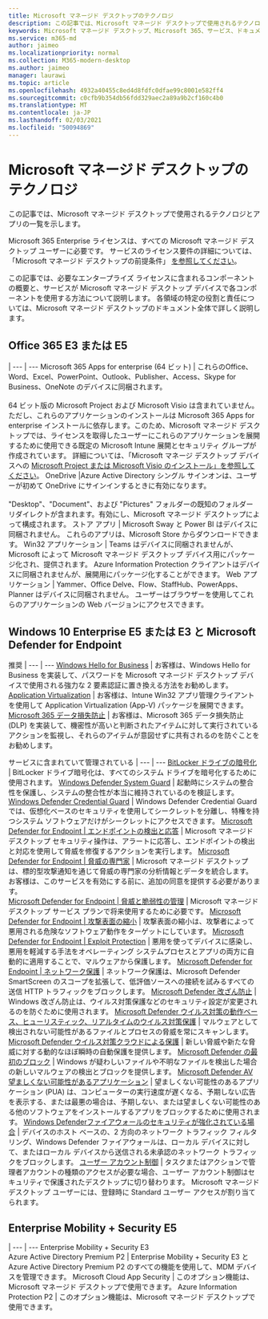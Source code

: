 ```yaml
---
title: Microsoft マネージド デスクトップのテクノロジ
description: この記事では、Microsoft マネージド デスクトップで使用されるテクノロジとアプリの一覧を示します。
keywords: Microsoft マネージド デスクトップ、Microsoft 365、サービス、ドキュメント
ms.service: m365-md
author: jaimeo
ms.localizationpriority: normal
ms.collection: M365-modern-desktop
ms.author: jaimeo
manager: laurawi
ms.topic: article
ms.openlocfilehash: 4932a40455c8ed4d8fdfc0dfae99c8001e582ff4
ms.sourcegitcommit: c0cfb9b354db56fdd329aec2a89a9b2cf160c4b0
ms.translationtype: MT
ms.contentlocale: ja-JP
ms.lasthandoff: 02/03/2021
ms.locfileid: "50094869"
---
```

# <a name="microsoft-managed-desktop-technologies"></a>Microsoft マネージド デスクトップのテクノロジ

この記事では、Microsoft マネージド デスクトップで使用されるテクノロジとアプリの一覧を示します。

<!-- Microsoft 365 E5; Device as a Service -->
<!-- in O365 table, standard suite, removed this sentence "Please see the Installation of Project/Visio 64bit Click to Run Addendum for important deployment instructions. -->

Microsoft 365 Enterprise ライセンスは、すべての Microsoft マネージド デスクトップ ユーザーに必要です。 サービスのライセンス要件の詳細については、「Microsoft マネージド デスクトップの前提条件」 [を参照してください](../get-ready/prerequisites.md)。

この記事では、必要なエンタープライズ ライセンスに含まれるコンポーネントの概要と、サービスが Microsoft マネージド デスクトップ デバイスで各コンポーネントを使用する方法について説明します。 各領域の特定の役割と責任については、Microsoft マネージド デスクトップのドキュメント全体で詳しく説明します。 

## <a name="office-365-e3-or-e5"></a>Office 365 E3 または E5
 |
 --- | ---
Microsoft 365 Apps for enterprise (64 ビット) | これらのOffice、Word、Excel、PowerPoint、Outlook、Publisher、Access、Skype for Business、OneNote のデバイスに同梱されます。<br><br>64 ビット版の Microsoft Project および Microsoft Visio は含まれていません。 ただし、これらのアプリケーションのインストールは Microsoft 365 Apps for enterprise インストールに依存します。このため、Microsoft マネージド デスクトップでは、ライセンスを取得したユーザーにこれらのアプリケーションを展開するために使用できる既定の Microsoft Intune 展開とセキュリティ グループが作成されています。 詳細については、「Microsoft マネージ デスクトップ デバイスへの [Microsoft Project または Microsoft Visio のインストール」を参照してください](../get-started/project-visio.md)。
OneDrive |Azure Active Directory シングル サインオンは、ユーザーが初めて OneDrive にサインインするときに有効になります。<br><br>"Desktop"、"Document"、および "Pictures" フォルダーの既知のフォルダー リダイレクトが含まれます。有効にし、Microsoft マネージド デスクトップによって構成されます。
ストア アプリ |    Microsoft Sway と Power BI はデバイスに同梱されません。 これらのアプリは、Microsoft Store からダウンロードできます。
Win32 アプリケーション |    Teams はデバイスに同梱されませんが、Microsoft によって Microsoft マネージド デスクトップ デバイス用にパッケージ化され、提供されます。 Azure Information Protection クライアントはデバイスに同梱されませんが、展開用にパッケージ化することができます。
Web アプリケーション |  Yammer、Office Delve、Flow、StaffHub、PowerApps、Planner はデバイスに同梱されません。 ユーザーはブラウザーを使用してこれらのアプリケーションの Web バージョンにアクセスできます。



## <a name="windows-10-enterprise-e5-or-e3-with-microsoft-defender-for-endpoint"></a>Windows 10 Enterprise E5 または E3 と Microsoft Defender for Endpoint
推奨
 |
 --- | ---
[Windows Hello for Business](https://docs.microsoft.com/windows/security/identity-protection/hello-for-business/hello-identity-verification) | お客様は、Windows Hello for Business を実装して、パスワードを Microsoft マネージド デスクトップ デバイスで使用される強力な 2 要素認証に置き換える方法をお勧めします。
[Application Virtualization](https://docs.microsoft.com/windows/application-management/app-v/appv-technical-reference) | お客様は、Intune Win32 アプリ管理クライアントを使用して Application Virtualization (App-V) パッケージを展開できます。
[Microsoft 365 データ損失防止](https://docs.microsoft.com/microsoft-365/compliance/endpoint-dlp-learn-about) | お客様は、Microsoft 365 データ損失防止 (DLP) を実装して、機密性が高いと判断されたアイテムに対して実行されているアクションを監視し、それらのアイテムが意図せずに共有されるのを防ぐことをお勧めします。   

サービスに含まれていて管理されている
 |
 --- | ---
[BitLocker ドライブの暗号化](https://docs.microsoft.com/windows/security/information-protection/bitlocker/bitlocker-overview) | BitLocker ドライブ暗号化は、すべてのシステム ドライブを暗号化するために使用されます。 
[Windows Defender System Guard]( https://docs.microsoft.com/windows/security/threat-protection/windows-defender-system-guard/system-guard-how-hardware-based-root-of-trust-helps-protect-windows) | 起動時にシステムの整合性を保護し、システムの整合性が本当に維持されているのを検証します。
[Windows Defender Credential Guard]( https://docs.microsoft.com/windows/security/identity-protection/credential-guard/credential-guard) | Windows Defender Credential Guard では、仮想化ベースのセキュリティを使用してシークレットを分離し、特権を持つシステム ソフトウェアだけがシークレットにアクセスできます。
[Microsoft Defender for Endpoint | エンドポイントの検出と応答](https://docs.microsoft.com/windows/security/threat-protection/microsoft-defender-atp/overview-endpoint-detection-response) |     Microsoft マネージド デスクトップ セキュリティ操作は、アラートに応答し、エンドポイントの検出と対応を使用して脅威を修復するアクションを実行します。
[Microsoft Defender for Endpoint | 脅威の専門家](https://docs.microsoft.com/windows/security/threat-protection/microsoft-defender-atp/microsoft-threat-experts) | Microsoft マネージド デスクトップは、標的型攻撃通知を通じて脅威の専門家の分析情報とデータを統合します。 お客様は、このサービスを有効にする前に、追加の同意を提供する必要があります。  
[Microsoft Defender for Endpoint | 脅威と脆弱性の管理](https://docs.microsoft.com/windows/security/threat-protection/microsoft-defender-atp/next-gen-threat-and-vuln-mgt) | Microsoft マネージド デスクトップ サービス プランで将来使用するために必要です。
[Microsoft Defender for Endpoint | 攻撃表面の縮小](https://docs.microsoft.com/windows/security/threat-protection/microsoft-defender-atp/attack-surface-reduction) | 攻撃表面の縮小は、攻撃者によって悪用される危険なソフトウェア動作をターゲットにしています。
[Microsoft Defender for Endpoint | Exploit Protection](https://docs.microsoft.com/windows/security/threat-protection/microsoft-defender-atp/exploit-protection) | 悪用を使ってデバイスに感染し、悪用を軽減する手法をオペレーティング システムプロセスとアプリの両方に自動的に適用することで、マルウェアから保護します。
[Microsoft Defender for Endpoint | ネットワーク保護](https://docs.microsoft.com/windows/security/threat-protection/microsoft-defender-atp/network-protection) | ネットワーク保護は、Microsoft Defender SmartScreen のスコープを拡張して、低評価ソースへの接続を試みるすべての送信 HTTP トラフィックをブロックします。
[Microsoft Defender 改ざん防止](https://docs.microsoft.com/windows/security/threat-protection/microsoft-defender-antivirus/prevent-changes-to-security-settings-with-tamper-protection) | Windows 改ざん防止は、ウイルス対策保護などのセキュリティ設定が変更されるのを防ぐために使用されます。
[Microsoft Defender ウイルス対策の動作ベース、ヒューリスティック、リアルタイムのウイルス対策保護]( https://docs.microsoft.com/windows/security/threat-protection/microsoft-defender-antivirus/microsoft-defender-antivirus-in-windows-10) | マルウェアとして検出されない可能性があるファイルとプロセスの脅威を常にスキャンします。
[Microsoft Defender ウイルス対策クラウドによる保護](https://docs.microsoft.com/windows/security/threat-protection/microsoft-defender-antivirus/utilize-microsoft-cloud-protection-microsoft-defender-antivirus) | 新しい脅威や新たな脅威に対する動的なほぼ瞬時の自動保護を提供します。
[Microsoft Defender の最初のブロック](https://docs.microsoft.com/windows/security/threat-protection/microsoft-defender-antivirus/configure-block-at-first-sight-microsoft-defender-antivirus) | Windows が疑わしいファイルや不明なファイルを検出した場合の新しいマルウェアの検出とブロックを提供します。
[Microsoft Defender AV 望ましくない可能性があるアプリケーション](https://docs.microsoft.com/windows/security/threat-protection/microsoft-defender-antivirus/detect-block-potentially-unwanted-apps-microsoft-defender-antivirus) | 望ましくない可能性のあるアプリケーション (PUA) は、コンピューターの実行速度が遅くなる、予期しない広告を表示する、または最悪の場合は、予期しない、または望ましくない可能性のある他のソフトウェアをインストールするアプリをブロックするために使用されます。
[Windows Defenderファイアウォールのセキュリティが強化されている場合](https://docs.microsoft.com/windows/security/threat-protection/windows-firewall/windows-firewall-with-advanced-security) | デバイスのホスト ベースの、2 方向のネットワーク トラフィック フィルタリング、Windows Defender ファイアウォールは、ローカル デバイスに対して、またはローカル デバイスから送信される未承認のネットワーク トラフィックをブロックします。
[ユーザー アカウント制御](https://docs.microsoft.com/windows/security/identity-protection/user-account-control/how-user-account-control-works) | タスクまたはアクションで管理者アカウントの種類のアクセスが必要な場合、ユーザー アカウント制御はセキュリティで保護されたデスクトップに切り替わります。 Microsoft マネージド デスクトップ ユーザーには、登録時に Standard ユーザー アクセスが割り当てられます。 


## <a name="enterprise-mobility--security-e5"></a>Enterprise Mobility + Security E5

 |
 --- | ---
Enterprise Mobility + Security E3<br>Azure Active Directory Premium P2 |    Enterprise Mobility + Security E3 と Azure Active Directory Premium P2 のすべての機能を使用して、MDM デバイスを管理できます。
Microsoft Cloud App Security |  このオプション機能は、Microsoft マネージド デスクトップで使用できます。
Azure Information Protection P2  | このオプション機能は、Microsoft マネージド デスクトップで使用できます。
